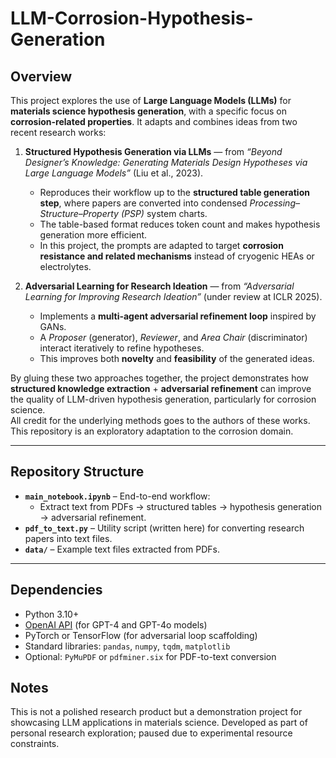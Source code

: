# LLM-Corrosion-Hypothesis-Generation  

## Overview  
This project explores the use of **Large Language Models (LLMs)** for **materials science hypothesis generation**, with a specific focus on **corrosion-related properties**. It adapts and combines ideas from two recent research works:  

1. **Structured Hypothesis Generation via LLMs** — from *“Beyond Designer’s Knowledge: Generating Materials Design Hypotheses via Large Language Models”* (Liu et al., 2023).  
   - Reproduces their workflow up to the **structured table generation step**, where papers are converted into condensed *Processing–Structure–Property (PSP)* system charts.  
   - The table-based format reduces token count and makes hypothesis generation more efficient.  
   - In this project, the prompts are adapted to target **corrosion resistance and related mechanisms** instead of cryogenic HEAs or electrolytes.  

2. **Adversarial Learning for Research Ideation** — from *“Adversarial Learning for Improving Research Ideation”* (under review at ICLR 2025).  
   - Implements a **multi-agent adversarial refinement loop** inspired by GANs.  
   - A *Proposer* (generator), *Reviewer*, and *Area Chair* (discriminator) interact iteratively to refine hypotheses.  
   - This improves both **novelty** and **feasibility** of the generated ideas.  

By gluing these two approaches together, the project demonstrates how **structured knowledge extraction** + **adversarial refinement** can improve the quality of LLM-driven hypothesis generation, particularly for corrosion science.  
All credit for the underlying methods goes to the authors of these works. This repository is an exploratory adaptation to the corrosion domain.

---

## Repository Structure  
- **`main_notebook.ipynb`** – End-to-end workflow:  
  - Extract text from PDFs → structured tables → hypothesis generation → adversarial refinement.  
- **`pdf_to_text.py`** – Utility script (written here) for converting research papers into text files.  
- **`data/`** – Example text files extracted from PDFs.  

---

## Dependencies  
- Python 3.10+  
- [OpenAI API](https://platform.openai.com/) (for GPT-4 and GPT-4o models)  
- PyTorch or TensorFlow (for adversarial loop scaffolding)  
- Standard libraries: `pandas`, `numpy`, `tqdm`, `matplotlib`  
- Optional: `PyMuPDF` or `pdfminer.six` for PDF-to-text conversion


## Notes

This is not a polished research product but a demonstration project for showcasing LLM applications in materials science.
Developed as part of personal research exploration; paused due to experimental resource constraints.
